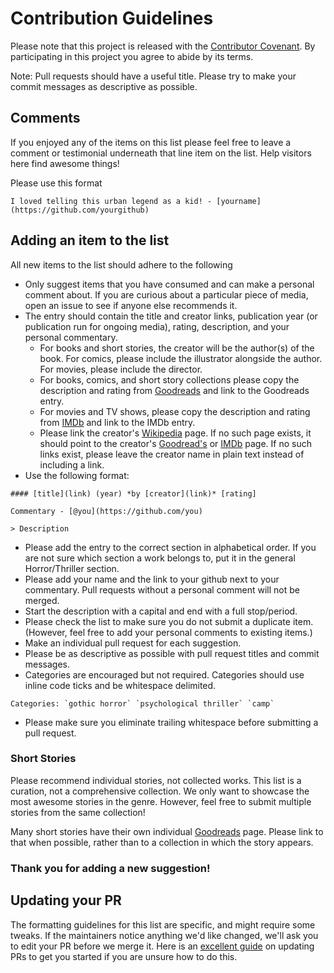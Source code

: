 # Contribution Guidelines

Please note that this project is released with the [Contributor Covenant](CODE_OF_CONDUCT.md). By participating in this project you agree to abide by its terms.

Note: Pull requests should have a useful title. Please try to make your commit messages as descriptive as possible.

## Comments

If you enjoyed any of the items on this list please feel free to leave a comment or testimonial underneath that line item on the list. Help visitors here find awesome things!

Please use this format

```
I loved telling this urban legend as a kid! - [yourname](https://github.com/yourgithub)
```

## Adding an item to the list

All new items to the list should adhere to the following

- Only suggest items that you have consumed and can make a personal comment about. If you are curious about a particular piece of media, open an issue to see if anyone else recommends it.
- The entry should contain the title and creator links, publication year (or publication run for ongoing media), rating, description, and your personal commentary.
	- For books and short stories, the creator will be the author(s) of the book. For comics, please include the illustrator alongside the author. For movies, please include the director.
	- For books, comics, and short story collections please copy the description and rating from [Goodreads](https://goodreads.com) and link to the Goodreads entry.
	- For movies and TV shows, please copy the description and rating from [IMDb](https://imdb.com) and link to the IMDb entry.
	- Please link the creator's [Wikipedia](https://wikipedia.org) page. If no such page exists, it should point to the creator's [Goodread's](https://goodreads.com) or [IMDb](https://imdb.com) page. If no such links exist, please leave the creator name in plain text instead of including a link.
- Use the following format:

```
#### [title](link) (year) *by [creator](link)* [rating]

Commentary - [@you](https://github.com/you)

> Description
```

- Please add the entry to the correct section in alphabetical order. If you are not sure which section a work belongs to, put it in the general Horror/Thriller section.
- Please add your name and the link to your github next to your commentary. Pull requests without a personal comment will not be merged.
- Start the description with a capital and end with a full stop/period.
- Please check the list to make sure you do not submit a duplicate item. (However, feel free to add your personal comments to existing items.)
- Make an individual pull request for each suggestion.
- Please be as descriptive as possible with pull request titles and commit messages.
- Categories are encouraged but not required. Categories should use inline code ticks and be whitespace delimited.

```
Categories: `gothic horror` `psychological thriller` `camp`
```
- Please make sure you eliminate trailing whitespace before submitting a pull request.

### Short Stories

Please recommend individual stories, not collected works. This list is a curation, not a comprehensive collection. We only want to showcase the most awesome stories in the genre. However, feel free to submit multiple stories from the same collection!

Many short stories have their own individual [Goodreads](https://goodreads.com) page. Please link to that when possible, rather than to a collection in which the story appears.

### Thank you for adding a new suggestion!

## Updating your PR

The formatting guidelines for this list are specific, and might require some tweaks. If the maintainers notice anything we'd like changed, we'll ask you to edit your PR before we merge it. Here is an [excellent guide](https://github.com/RichardLitt/knowledge/blob/master/amending-a-commit-guide.md) on updating PRs to get you started if you are unsure how to do this.
